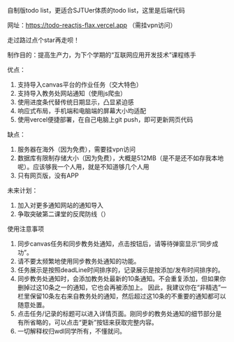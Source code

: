 自制版todo list，更适合SJTUer体质的todo list，这里是后端代码

网址：https://todo-reactjs-flax.vercel.app
（需挂vpn访问）

走过路过点个star再走呗！

制作目的：提高生产力，为下个学期的“互联网应用开发技术”课程练手

优点：
1. 支持导入canvas平台的作业任务（交大特色）
2. 支持导入教务处网站通知（使用js爬虫）
3. 使用进度条代替传统日期显示，凸显紧迫感
4. 响应式布局，手机端和电脑端的屏幕大小均适配
5. 使用vercel便捷部署，在自己电脑上git push，即可更新网页代码

缺点：
1. 服务器在海外（因为免费），需要挂vpn访问
2. 数据库有限制存储大小（因为免费），大概是512MB（是不是还不如存我本地呢）。应该够我一个人用，就是不知道够几个人用
3. 只有网页版，没有APP

未来计划：
1. 加入对更多通知网站的通知导入
2. 争取突破第二课堂的反爬防线（）

使用注意事项
1. 同步canvas任务和同步教务处通知，点击按钮后，请等待弹窗显示“同步成功”。
2. 请不要太频繁地使用同步教务处通知的功能。
3. 任务展示是按照deadLine时间排序的，记录展示是按添加/发布时间排序的。
4. 同步教务处通知时，会添加教务处最新的10条通知。不会重复添加，但如果你删掉过这10条之一的通知，它也会再被添加上。 因此，我建议你在“非精选”一栏里保留10条左右来自教务处的通知，然后超过这10条的不重要的通知都可以随意处置。
5. 点击任务/记录的标题可以进入详情页面。刚同步的教务处通知的细节部分是有所省略的，可以点击“更新”按钮来获取完整内容。
6. 一切解释权归wdl同学所有，不懂就问。
